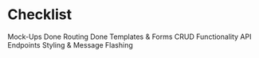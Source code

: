Checklist
==============
Mock-Ups					Done
Routing					Done
Templates & Forms
CRUD Functionality
API Endpoints
Styling & Message Flashing
